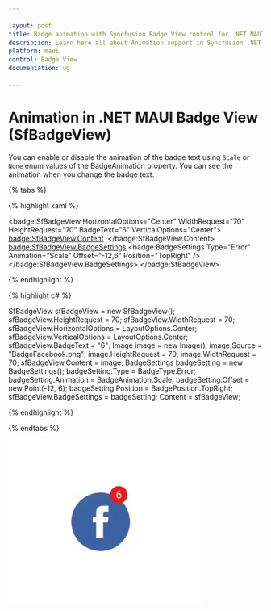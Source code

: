 ```yaml
---

layout: post
title: Badge animation with Syncfusion Badge View control for .NET MAUI
description: Learn here all about Animation support in Syncfusion .NET MAUI Badge View (SfBadgeView) control and more.
platform: maui
control: Badge View
documentation: ug

---
```


# Animation in .NET MAUI Badge View (SfBadgeView)

You can enable or disable the animation of the badge text using `Scale` or `None` enum values of the BadgeAnimation property. You can see the animation when you change the badge text.

{% tabs %}

{% highlight xaml %}

 <badge:SfBadgeView HorizontalOptions="Center"  WidthRequest="70" HeightRequest="70" BadgeText="6" 
                               VerticalOptions="Center">
        <badge:SfBadgeView.Content>
            <Image Source="BadgeFacebook.png" HeightRequest="70" WidthRequest="70"  />
        </badge:SfBadgeView.Content>
        <badge:SfBadgeView.BadgeSettings>
            <badge:BadgeSettings Type="Error" Animation="Scale" Offset="-12,6" Position="TopRight" />
        </badge:SfBadgeView.BadgeSettings>
</badge:SfBadgeView>

{% endhighlight %}

{% highlight c# %}

SfBadgeView sfBadgeView = new SfBadgeView();
sfBadgeView.HeightRequest = 70;
sfBadgeView.WidthRequest = 70;
sfBadgeView.HorizontalOptions = LayoutOptions.Center;
sfBadgeView.VerticalOptions = LayoutOptions.Center;
sfBadgeView.BadgeText = "6";
Image image = new Image();
image.Source = "BadgeFacebook.png";
image.HeightRequest = 70;
image.WidthRequest = 70;
sfBadgeView.Content = image;
BadgeSettings badgeSetting = new BadgeSettings();
badgeSetting.Type = BadgeType.Error;
badgeSetting.Animation = BadgeAnimation.Scale;
badgeSetting.Offset = new Point(-12, 6);
badgeSetting.Position = BadgePosition.TopRight;
sfBadgeView.BadgeSettings = badgeSetting;
Content = sfBadgeView;
    
{% endhighlight %}

{% endtabs %}

![.NET Maui Badge View Font Customization](animation_images/maui-badge-view-animation.gif)